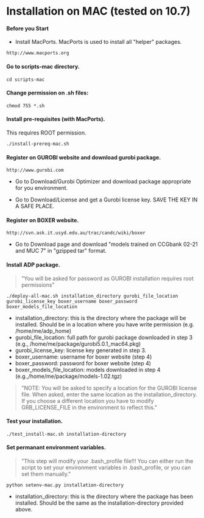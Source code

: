 Installation on MAC (tested on 10.7)
=========================================

#### Before you Start

* Install MacPorts. MacPorts is used to install all "helper" packages.
```
http://www.macports.org
```

#### Go to scripts-mac directory.

```
cd scripts-mac
```

#### Change permission on .sh files:

```
chmod 755 *.sh
```

#### Install pre-requisites (with MacPorts). 

This requires ROOT permission.

```
./install-prereq-mac.sh
```

#### Register on GUROBI website and download gurobi package.

```
http://www.gurobi.com
```

*  Go to Download/Gurobi Optimizer and download package appropriate for
you environment.

* Go to Download/License and get a Gurobi license key. SAVE THE KEY IN A
SAFE PLACE.

#### Register on BOXER website.

```
http://svn.ask.it.usyd.edu.au/trac/candc/wiki/boxer
```

* Go to Download page and download "models trained on CCGbank 02-21 and
MUC 7" in "gzipped tar" format. 


#### Install ADP package.

>"You will be asked for password as GUROBI
installation requires root permissions"

```
./deploy-all-mac.sh installation_directory gurobi_file_location gurobi_license_key boxer_username boxer_password boxer_models_file_location
```

* installation_directory: this is the directory where the package will be installed. Should be in a location where you have write permission (e.g. /home/me/adp_home)
* gurobi_file_location: full path for gurobi package downloaded in step 3 (e.g., /home/me/package/gurobi5.0.1_mac64.pkg)
* gurobi_license_key: license key generated in step 3.
* boxer_username: username for boxer website (step 4) 
* boxer_password: password for boxer website (step 4)
* boxer_models_file_location: models downloaded in step 4 (e.g.,/home/me/package/models-1.02.tgz)

>"NOTE: You will be asked to specify a location for the GUROBI license
file. When asked, enter the same location as the
installation_directory. If you choose a different location you have to
modify GRB_LICENSE_FILE in the environment to reflect this."

#### Test your installation.

`./test_install-mac.sh installation-directory`

#### Set permanant environment variables. 

>"This step will modify your
.bash_profile file!!! You can either run the script to set your
environment variables in .bash_profile, or you can set them manually."

`python setenv-mac.py installation-directory`

   * installation_directory: this is the directory where the package has been installed. Should be the same as the installation-directory provided above.
